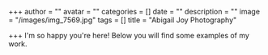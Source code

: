 +++
author = ""
avatar = ""
categories = []
date = ""
description = ""
image = "/images/img_7569.jpg"
tags = []
title = "Abigail Joy Photography"

+++
I'm so happy you're here!  Below you will find some examples of my work.